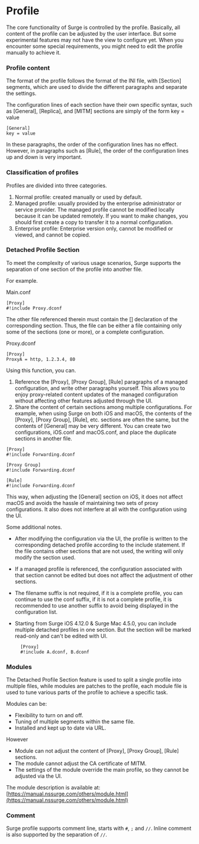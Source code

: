 Profile
=======

The core functionality of Surge is controlled by the profile. Basically, all content of the profile can be adjusted by the user interface. But some experimental features may not have the view to configure yet. When you encounter some special requirements, you might need to edit the profile manually to achieve it.

### Profile content

The format of the profile follows the format of the INI file, with \[Section\] segments, which are used to divide the different paragraphs and separate the settings.

The configuration lines of each section have their own specific syntax, such as \[General\], \[Replica\], and \[MITM\] sections are simply of the form key = value

```
[General]
key = value
```

In these paragraphs, the order of the configuration lines has no effect. However, in paragraphs such as \[Rule\], the order of the configuration lines up and down is very important.

### Classification of profiles

Profiles are divided into three categories.

1.  Normal profile: created manually or used by default.
2.  Managed profile: usually provided by the enterprise administrator or service provider. The managed profile cannot be modified locally because it can be updated remotely. If you want to make changes, you should first create a copy to transfer it to a normal configuration.
3.  Enterprise profile: Enterprise version only, cannot be modified or viewed, and cannot be copied.

### Detached Profile Section

To meet the complexity of various usage scenarios, Surge supports the separation of one section of the profile into another file.

For example.

Main.conf

```
[Proxy]
#!include Proxy.dconf
```

The other file referenced therein must contain the \[\] declaration of the corresponding section. Thus, the file can be either a file containing only some of the sections (one or more), or a complete configuration.

Proxy.dconf

```
[Proxy]
ProxyA = http, 1.2.3.4, 80
```

Using this function, you can.

1.  Reference the \[Proxy\], \[Proxy Group\], \[Rule\] paragraphs of a managed configuration, and write other paragraphs yourself. This allows you to enjoy proxy-related content updates of the managed configuration without affecting other features adjusted through the UI.
2.  Share the content of certain sections among multiple configurations. For example, when using Surge on both iOS and macOS, the contents of the \[Proxy\], \[Proxy Group\], \[Rule\], etc. sections are often the same, but the contents of \[General\] may be very different. You can create two configurations, iOS.conf and macOS.conf, and place the duplicate sections in another file.

```
[Proxy]
#!include Forwarding.dconf

[Proxy Group]
#!include Forwarding.dconf

[Rule]
#!include Forwarding.dconf
```

This way, when adjusting the \[General\] section on iOS, it does not affect macOS and avoids the hassle of maintaining two sets of proxy configurations. It also does not interfere at all with the configuration using the UI.

Some additional notes.

*   After modifying the configuration via the UI, the profile is written to the corresponding detached profile according to the include statement. If the file contains other sections that are not used, the writing will only modify the section used.
*   If a managed profile is referenced, the configuration associated with that section cannot be edited but does not affect the adjustment of other sections.
*   The filename suffix is not required, if it is a complete profile, you can continue to use the conf suffix, if it is not a complete profile, it is recommended to use another suffix to avoid being displayed in the configuration list.
*   Starting from Surge iOS 4.12.0 & Surge Mac 4.5.0, you can include multiple detached profiles in one section. But the section will be marked read-only and can't be edited with UI.
    
    ```
      [Proxy]
      #!include A.dconf, B.dconf
    ```
    

### Modules

The Detached Profile Section feature is used to split a single profile into multiple files, while modules are patches to the profile, each module file is used to tune various parts of the profile to achieve a specific task.

Modules can be:

*   Flexibility to turn on and off.
*   Tuning of multiple segments within the same file.
*   Installed and kept up to date via URL.

However

*   Module can not adjust the content of \[Proxy\], \[Proxy Group\], \[Rule\] sections.
*   The module cannot adjust the CA certificate of MITM.
*   The settings of the module override the main profile, so they cannot be adjusted via the UI.

The module description is available at: [https://manual.nssurge.com/others/module.html](https://manual.nssurge.com/others/module.html)

### Comment

Surge profile supports comment line, starts with `#`, `;` and `//`. Inline comment is also supported by the separation of `//`.